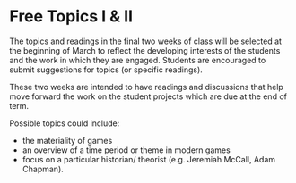 # Free Topics I & II

The topics and readings in the final two weeks of class will be selected at the beginning of March to reflect the developing interests of the students and the work in which  they are engaged. Students are encouraged to submit suggestions for topics (or specific readings).

These two weeks are intended to have readings and discussions that help move forward the work on the student projects which are due at the end of term.&#x20;

Possible topics could include:

* the materiality of games
* an overview of a time period or theme in modern games
* focus on a particular historian/ theorist (e.g. Jeremiah McCall, Adam Chapman).&#x20;
